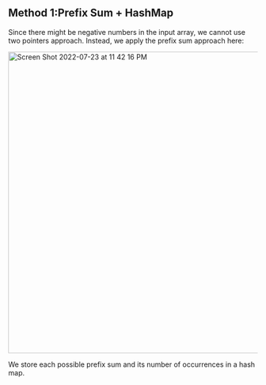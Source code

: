 ## Method 1:Prefix Sum + HashMap
Since there might be negative numbers in the input array, we cannot use two pointers approach. Instead, we apply the prefix sum approach here:

<img width="609" alt="Screen Shot 2022-07-23 at 11 42 16 PM" src="https://user-images.githubusercontent.com/106039830/180658103-6d15c331-1e60-45f4-8c76-a5c864f4b4d9.png">

We store each possible prefix sum and its number of occurrences in a hash map.
